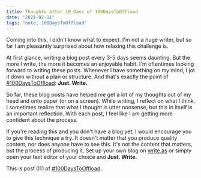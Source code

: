 ```yaml
---
title: Thoughts after 10 Days of 100DaysToOffload
date: "2021-02-11"
tags: "note, 100DaysToOffload"
---
```


Coming into this, I didn't know what to expect. I'm not a huge writer, but so far I am pleasantly surprised about how relaxing this challenge is.

At first glance, writing a blog post every 3-5 days seems daunting. But the more I write, the more it becomes an enjoyable habit. I'm oftentimes looking forward to writing these posts. Whenever I have something on my mind, I jot it down without a plan or structure. And that's exactly the point of [#100DaysToOffload](https://100daystooffload.com/): **Just. Write.**

So far, these blog posts have helped me get a lot of my thoughts out of my head and onto paper (or on a screen). While writing, I reflect on what I think. I sometimes realize that what I thought is utter nonsense, but this in itself is an important reflection. With each post, I feel like I am getting more confident about the process.

If you're reading this and you don't have a blog yet, I would encourage you to give this technique a try. It doesn't matter that you produce quality content, nor does anyone have to see this. It's not the content that matters, but the process of producing it. Set up your own blog on [write.as](https://write.as/) or simply open your text editor of your choice and **Just. Write.**

This is post 011 of [#100DaysToOffload](https://100daystooffload.com/).
